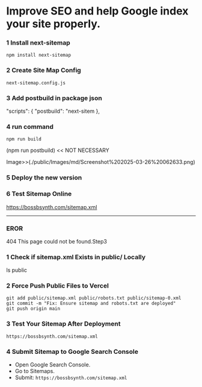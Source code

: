 # Improve SEO and help Google index your site properly.

### 1 Install next-sitemap
  ```npm install next-sitemap ```

### 2 Create Site Map Config
  ```next-sitemap.config.js  ```

### 3 Add postbuild in package json
  "scripts": {
    "postbuild": "next-sitem
  },

### 4 run command
  ```npm run build  ```
  
(npm run postbuild) << NOT NECESSARY

Image>>(./public/Images/md/Screenshot%202025-03-26%20062633.png)

### 5 Deploy the new version

### 6 Test Sitemap Online
https://bossbsynth.com/sitemap.xml

---
### EROR
404
This page could not be found.Step3 

### 1 Check if sitemap.xml Exists in public/ Locally
ls public

### 2 Force Push Public Files to Vercel
  ```
  git add public/sitemap.xml public/robots.txt public/sitemap-0.xml
  git commit -m "Fix: Ensure sitemap and robots.txt are deployed"
  git push origin main
  ```

### 3 Test Your Sitemap After Deployment
  ```https://bossbsynth.com/sitemap.xml  ```

### 4 Submit Sitemap to Google Search Console
- Open Google Search Console.
- Go to Sitemaps.
- Submit: ```https://bossbsynth.com/sitemap.xml```